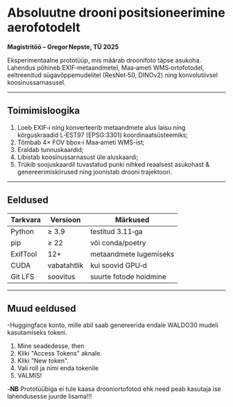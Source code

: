 # Absoluutne drooni positsioneerimine aerofotodelt  
**Magistritöö – Gregor Nepste, TÜ 2025**

Eksperimentaalne prototüüp, mis määrab droonifoto täpse asukoha. 
Lahendus põhineb EXIF‑metaandmetel, Maa‑ameti WMS‑ortofotodel, eeltreenitud sügavõppe­mudelitel (ResNet‑50, DINOv2) ning konvolutiivsel koosinussarnasusel.

---

## Toimimisloogika

1. Loeb EXIF‑i ning konverteerib metaandmete alus laisu ning kõrguskraadid L‑EST97 (EPSG:3301) koordinaatsüsteemiks;
2. Tõmbab 4× FOV bbox‑i Maa‑ameti WMS-ist;
3. Eraldab tunnuskaardid;
4. Libistab koosinussarnasust üle aluskaardi;
5. Trükib soojuskaardil tuvastatud punki nihked reaalsest asukohast & genereerimiskiirused ning joonistab drooni trajektoori.

---

## Eeldused

| Tarkvara | Versioon | Märkused                |
|----------|----------|-------------------------|
| Python   | ≥ 3.9    | testitud 3.11‑ga        |
| pip      | ≥ 22     | või conda/poetry        |
| ExifTool | 12+      | metaandmete lugemiseks  |
| CUDA     | vabatahtlik | kui soovid GPU‑d    |
| Git LFS  | soovitus | suurte fotode hoidmine  |

---

## Muud eeldused

-Huggingface konto, mille abil saab genereerida endale WALDO30 mudeli kasutamiseks tokeni.
  1. Mine seadedesse, then
  2. Kliki "Access Tokens" aknale. 
  3. Kliki "New token".
  4. Vali roll ja nimi enda tokenile
  5. VALMIS!

-**NB** Prototüübiga ei tule kaasa drooniortofotod ehk need peab kasutaja ise lahendusesse juurde lisama!!!

